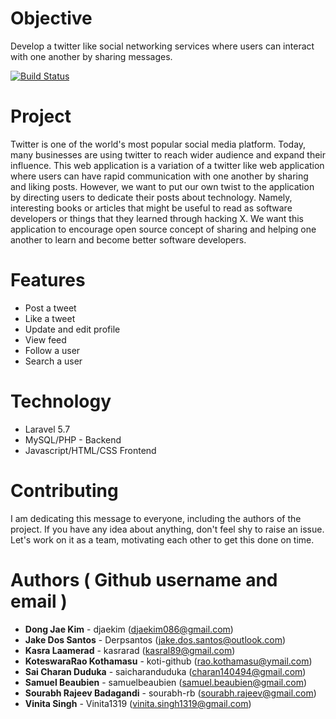 # Objective
Develop a twitter like social networking services where users can interact with one another by sharing messages.

[![Build Status](https://travis-ci.com/q-flux/SOEN341.svg?branch=master)](https://travis-ci.com/q-flux/SOEN341)

# Project

Twitter is one of the world's most popular social media platform. Today, many businesses are using twitter to reach wider audience and expand their influence. This web application is a variation of a twitter like web application where users can have rapid communication with one another by sharing and liking posts. However, we want to put our own twist to the application by directing users to dedicate their posts about technology. Namely, interesting books or articles that might be useful to read as software developers or things that they learned through hacking X. We want this application to encourage open source concept of  sharing  and helping one another to learn and become better software developers.

# Features

*  Post a tweet
*  Like a tweet
*  Update and edit profile
*  View feed
*  Follow a user
*  Search a user

# Technology

* Laravel 5.7
* MySQL/PHP - Backend
* Javascript/HTML/CSS  Frontend


# Contributing

I am dedicating this message to everyone, including the authors of the project. If you have any idea about anything, don't feel shy to raise an issue. Let's work on it as a team, motivating each other to get this done on time. 

# Authors ( Github username and email )

* **Dong Jae Kim** - djaekim (djaekim086@gmail.com)
* **Jake Dos Santos** - Derpsantos (jake.dos.santos@outlook.com)
* **Kasra Laamerad** - kasrarad (kasral89@gmail.com)
* **KoteswaraRao Kothamasu** - koti-github (rao.kothamasu@ymail.com)
* **Sai Charan Duduka** - saicharanduduka (charan140494@gmail.com)
* **Samuel Beaubien** - samuelbeaubien (samuel.beaubien@gmail.com)
* **Sourabh Rajeev Badagandi** - sourabh-rb (sourabh.rajeev@gmail.com)
* **Vinita Singh** - Vinita1319 (vinita.singh1319@gmail.com)


